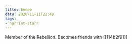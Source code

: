 ```yaml
---
title: Eenee
date: 2020-11-11T22:49
tags:
- harriet-starr
---
```


Member of the Rebellion. Becomes friends with [[114b2f91]]
